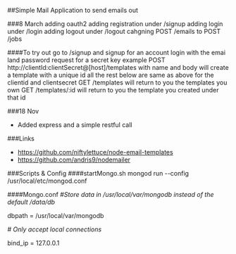 ##Simple Mail Application to send emails out

###8 March
adding oauth2
adding registration under /signup
adding login under /login
adding logout under /logout
cahgning POST /emails to POST /jobs

####To try out
go to /signup and signup for an account
login with the emai land password
request for a secret key
example POST http://clientId:clientSecret@[host]/templates with name and body will create a template with a unique id
all the rest below are same as above for the clientid and clientsecret
GET /templates will return to you the templates you own
GET /templates/:id will return to you the template you created under that id


###18 Nov
* Added express and a simple restful call

###Links
* https://github.com/niftylettuce/node-email-templates
* https://github.com/andris9/nodemailer

###Scripts & Config
####startMongo.sh
mongod run --config /usr/local/etc/mongod.conf

####Mongo.conf
*#Store data in /usr/local/var/mongodb instead of the default /data/db*

dbpath = /usr/local/var/mongodb

*# Only accept local connections*

bind_ip = 127.0.0.1

